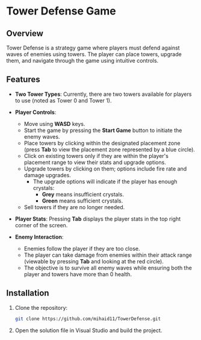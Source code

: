 # Tower Defense Game

## Overview
Tower Defense is a strategy game where players must defend against waves of enemies using towers. The player can place towers, upgrade them, and navigate through the game using intuitive controls.

## Features
- **Two Tower Types**: Currently, there are two towers available for players to use (noted as Tower 0 and Tower 1).
- **Player Controls**: 
  - Move using **WASD** keys.
  - Start the game by pressing the **Start Game** button to initiate the enemy waves.
  - Place towers by clicking within the designated placement zone (press **Tab** to view the placement zone represented by a blue circle).
  - Click on existing towers only if they are within the player's placement range to view their stats and upgrade options.
  - Upgrade towers by clicking on them; options include fire rate and damage upgrades. 
    - The upgrade options will indicate if the player has enough crystals: 
      - **Grey** means insufficient crystals.
      - **Green** means sufficient crystals.
  - Sell towers if they are no longer needed.

- **Player Stats**: Pressing **Tab** displays the player stats in the top right corner of the screen.

- **Enemy Interaction**: 
  - Enemies follow the player if they are too close.
  - The player can take damage from enemies within their attack range (viewable by pressing **Tab** and looking at the red circle).
  - The objective is to survive all enemy waves while ensuring both the player and towers have more than 0 health.

## Installation
1. Clone the repository:
   ```bash
   git clone https://github.com/mihaid11/TowerDefense.git

2. Open the solution file in Visual Studio and build the project.
